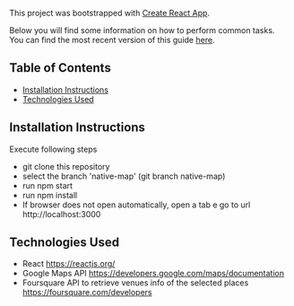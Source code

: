 This project was bootstrapped with [Create React App](https://github.com/facebookincubator/create-react-app).

Below you will find some information on how to perform common tasks.<br>
You can find the most recent version of this guide [here](https://github.com/facebookincubator/create-react-app/blob/master/packages/react-scripts/template/README.md).

## Table of Contents

- [Installation Instructions](#installation-instructions)
- [Technologies Used](#technologies-used)


## Installation Instructions

Execute following steps

* git clone this repository
* select the branch 'native-map' (git branch native-map)
* run npm start
* run npm install
* If browser does not open automatically, open a tab e go to url http://localhost:3000

## Technologies Used

* React https://reactjs.org/
* Google Maps API https://developers.google.com/maps/documentation
* Foursquare API to retrieve venues info of the selected places https://foursquare.com/developers
